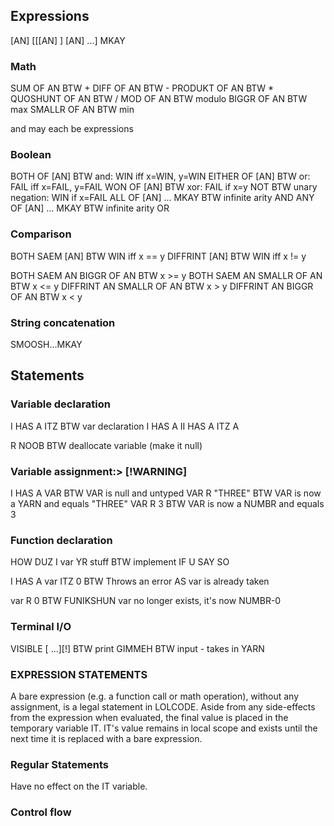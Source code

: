 ## Expressions
<operator> <expression1>
<operator> <expression1> [AN] <expression2>
<operator> <expr1> [[[AN] <expr2>] [AN] <expr3> ...] MKAY

### Math
SUM OF <x> AN <y>       BTW +
DIFF OF <x> AN <y>      BTW -
PRODUKT OF <x> AN <y>   BTW *
QUOSHUNT OF <x> AN <y>  BTW /
MOD OF <x> AN <y>       BTW modulo
BIGGR OF <x> AN <y>     BTW max
SMALLR OF <x> AN <y>    BTW min

<x> and <y> may each be expressions

### Boolean
BOTH OF <x> [AN] <y>          BTW and: WIN iff x=WIN, y=WIN
EITHER OF <x> [AN] <y>        BTW or: FAIL iff x=FAIL, y=FAIL
WON OF <x> [AN] <y>           BTW xor: FAIL if x=y
NOT <x>                       BTW unary negation: WIN if x=FAIL
ALL OF <x> [AN] <y> ... MKAY  BTW infinite arity AND
ANY OF <x> [AN] <y> ... MKAY  BTW infinite arity OR

### Comparison
BOTH SAEM <x> [AN] <y>   BTW WIN iff x == y
DIFFRINT <x> [AN] <y>    BTW WIN iff x != y

BOTH SAEM <x> AN BIGGR OF <x> AN <y>   BTW x >= y
BOTH SAEM <x> AN SMALLR OF <x> AN <y>  BTW x <= y
DIFFRINT <x> AN SMALLR OF <x> AN <y>   BTW x > y
DIFFRINT <x> AN BIGGR OF <x> AN <y>    BTW x < y

### String concatenation 
SMOOSH...MKAY

## Statements
### Variable declaration
I HAS A <variable> ITZ <value>     BTW var declaration
I HAS A <variable>
II HAS A <variable> ITZ A <type>  

<variable> R NOOB   BTW deallocate variable (make it null)

### Variable assignment:> [!WARNING]
I HAS A VAR            BTW VAR is null and untyped
VAR R "THREE"          BTW VAR is now a YARN and equals "THREE"
VAR R 3                BTW VAR is now a NUMBR and equals 3

### Function declaration
HOW DUZ I var YR stuff
	BTW implement
IF U SAY SO

I HAS A var ITZ 0  BTW Throws an error AS var is already taken

var R 0 BTW FUNIKSHUN var no longer exists, it's now NUMBR-0

### Terminal I/O
VISIBLE <expression> [<expression> ...][!]  BTW print
GIMMEH <variable>  BTW input - takes in YARN

### EXPRESSION STATEMENTS 
A bare expression (e.g. a function call or math operation), without any assignment, is a legal statement in LOLCODE. Aside from any side-effects from the expression when evaluated, the final value is placed in the temporary variable IT. IT's value remains in local scope and exists until the next time it is replaced with a bare expression.

### Regular Statements
Have no effect on the IT variable.  

### Control flow


